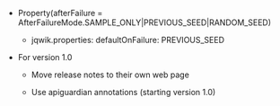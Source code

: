 - Property(afterFailure = AfterFailureMode.SAMPLE_ONLY|PREVIOUS_SEED|RANDOM_SEED)
  - jqwik.properties: defaultOnFailure: PREVIOUS_SEED

- For version 1.0

  - Move release notes to their own web page

  - Use apiguardian annotations (starting version 1.0)


